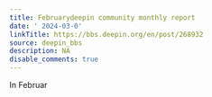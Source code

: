```yaml
---
title: Februarydeepin community monthly report
date: ' 2024-03-0'
linkTitle: https://bbs.deepin.org/en/post/268932
source: deepin_bbs
description: NA
disable_comments: true
---
```

In Februar
